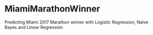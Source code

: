 # MiamiMarathonWinner
Predicting Miami 2017 Marathon winner with Logistic Regression, Naive Bayes and Linear Regression

